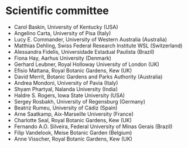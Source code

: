 # Scientific committee

* Carol Baskin, University of Kentucky (USA)
* Angelino Carta, University of Pisa (Italy)
* Lucy E. Commander, University of Western Australia (Australia)
* Matthias Dehling, Swiss Federal Research Institute WSL (Switzerland)
* Alessandra Fidelis, Universidade Estadual Paulista (Brazil)
* Fiona Hay, Aarhus University (Denmark)
* Gerhard Leubner, Royal Holloway University of London (UK)
* Efisio Mattana, Royal Botanic Gardens, Kew (UK)
* David Merrit, Botanic Gardens and Parks Authority (Australia)
* Andrea Mondoni, University of Pavia (Italy)
* Shyam Phartyal, Nalanda University (India)
* Haldre S. Rogers, Iowa State University (USA)
* Sergey Rosbakh, University of Regensburg (Germany)
* Beatriz Rumeu, University of Cádiz (Spain)
* Arne Saatkamp, Aix-Marseille University (France)
* Charlotte Seal, Royal Botanic Gardens, Kew (UK)
* Fernando A.O. Silveira, Federal University of Minas Gerais (Brazil)
* Filip Vandelook, Meise Botanic Garden (Belgium)
* Anne Visscher, Royal Botanic Gardens, Kew (UK)
